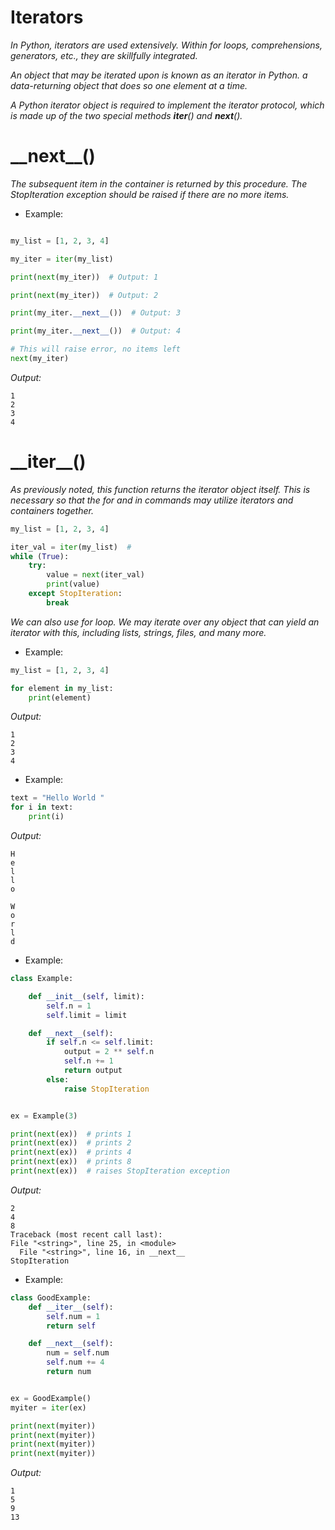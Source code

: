 # Iterators

_In Python, iterators are used extensively. Within for loops, comprehensions, generators, etc.,
they are skillfully integrated._

_An object that may be iterated upon is known as an iterator in Python. a data-returning object
that does so one element at a time._

_A Python iterator object is required to implement the iterator protocol, which is made up of the two special methods
__iter__() and __next__()._

# \_\_next__()

_The subsequent item in the container is returned by this procedure. The StopIteration exception should be
raised if there are no more items._

+ Example:

```python

my_list = [1, 2, 3, 4]

my_iter = iter(my_list)

print(next(my_iter))  # Output: 1

print(next(my_iter))  # Output: 2

print(my_iter.__next__())  # Output: 3

print(my_iter.__next__())  # Output: 4

# This will raise error, no items left
next(my_iter)
```

_Output:_

```
1
2
3
4

```

# \_\_iter__()

_As previously noted, this function returns the iterator object itself. This is necessary so that the for and in
commands may utilize iterators and containers together._

```python
my_list = [1, 2, 3, 4]

iter_val = iter(my_list)  #
while (True):
    try:
        value = next(iter_val)
        print(value)
    except StopIteration:
        break
```

_We can also use for loop. We may iterate over any object that can yield an iterator with this, including lists,
strings, files, and many more._

+ Example:

```python
my_list = [1, 2, 3, 4]

for element in my_list:
    print(element)

```

_Output:_

```
1
2
3
4
```

+ Example:

```python
text = "Hello World "
for i in text:
    print(i)

```

_Output:_

```
H
e
l
l
o  

W
o
r
l
d
```

+ Example:

```python
class Example:

    def __init__(self, limit):
        self.n = 1
        self.limit = limit

    def __next__(self):
        if self.n <= self.limit:
            output = 2 ** self.n
            self.n += 1
            return output
        else:
            raise StopIteration


ex = Example(3)

print(next(ex))  # prints 1
print(next(ex))  # prints 2
print(next(ex))  # prints 4
print(next(ex))  # prints 8
print(next(ex))  # raises StopIteration exception
```

_Output:_

```
2
4
8
Traceback (most recent call last):
File "<string>", line 25, in <module>
  File "<string>", line 16, in __next__
StopIteration
```

+ Example:

```python
class GoodExample:
    def __iter__(self):
        self.num = 1
        return self

    def __next__(self):
        num = self.num
        self.num += 4
        return num


ex = GoodExample()
myiter = iter(ex)

print(next(myiter))
print(next(myiter))
print(next(myiter))
print(next(myiter))

```

_Output:_

```
1
5
9
13
```